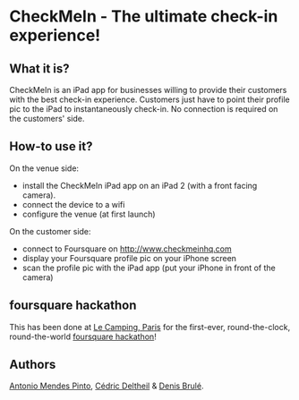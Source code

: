 # CheckMeIn - The ultimate check-in experience!

## What it is?

CheckMeIn is an iPad app for businesses willing to provide their customers with the best check-in experience. Customers just have to point their profile pic to the iPad to instantaneously check-in. No connection is required on the customers' side.

## How-to use it?

On the venue side:

* install the CheckMeIn iPad app on an iPad 2 (with a front facing camera). 
* connect the device to a wifi
* configure the venue (at first launch)

On the customer side:

* connect to Foursquare on http://www.checkmeinhq.com
* display your Foursquare profile pic on your iPhone screen
* scan the profile pic with the iPad app (put your iPhone in front of the camera)

## foursquare hackathon

This has been done at [Le Camping, Paris](http://www.lecamping.org/home-fr) for the first-ever, round-the-clock, round-the-world [foursquare hackathon](http://blog.foursquare.com/2011/08/17/announcing-the-round-the-clock-round-the-world-foursquare-hackathon/)!

## Authors

[Antonio Mendes Pinto](http://fr.linkedin.com/in/mendesantonio), [Cédric Deltheil](http://about.me/deltheil) & [Denis Brulé](http://dfbrule.com/).
